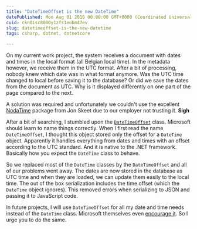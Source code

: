 ```yaml
---
title: "DateTimeOffset is the new DateTime"
datePublished: Mon Aug 01 2016 00:00:00 GMT+0000 (Coordinated Universal Time)
cuid: ckn0isc8000y1zfs1eobm47ev
slug: datetimeoffset-is-the-new-datetime
tags: csharp, dotnet, dotnetcore

---
```



On my current work project, the system receives a document with dates and times in the local format (all Belgian local time). In the metadata however, we receive them in the UTC format. After a bit of processing, nobody knew which date was in what format anymore. Was the UTC time changed to local before saving it to the database? Or did we save the dates from the document as UTC. Why is it displayed differently on one part of the page compared to the next.

A solution was required and unfortunately we couldn't use the excellent [NodaTime](http://nodatime.org/) package from Jon Skeet due to our employer not trusting it. **Sigh**

After a bit of searching, I stumbled upon the [`DateTimeOffset`](https://msdn.microsoft.com/en-us/library/system.datetimeoffset.aspx) class. Microsoft should learn to name things correctly. When I first read the name `DateTimeOffset`, I thought this object stored only the offset for a `DateTime` object. Apparently it handles everything from dates and times with an offset according to the UTC standard. And it is native to the .NET framework. Basically how you expect the `DateTime` class to behave.

So we replaced most of the `DateTime` classes by the `DateTimeOffset` and all of our problems went away. The dates are now stored in the database as UTC time and when they are loaded, we can update them easily to the local time. The out of the box serialization includes the time offset (which the `DateTime` object ignores). This removed errors when serializing to JSON and passing it to JavaScript code.

In future projects, I will use `DateTimeOffset` for all my date and time needs instead of the `DateTime` class. Microsoft themselves even [encourage it](https://msdn.microsoft.com/en-us/library/bb384267(v=vs.110).aspx#Anchor_1). So I urge you to do the same.
